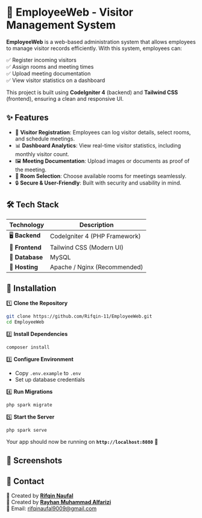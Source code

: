 # 🏢 EmployeeWeb - Visitor Management System  

**EmployeeWeb** is a web-based administration system that allows employees to manage visitor records efficiently. With this system, employees can:  

✅ Register incoming visitors  
✅ Assign rooms and meeting times  
✅ Upload meeting documentation  
✅ View visitor statistics on a dashboard  

This project is built using **CodeIgniter 4** (backend) and **Tailwind CSS** (frontend), ensuring a clean and responsive UI.  

## ✨ Features  

- 📌 **Visitor Registration**: Employees can log visitor details, select rooms, and schedule meetings.  
- 📊 **Dashboard Analytics**: View real-time visitor statistics, including monthly visitor count.  
- 🖼️ **Meeting Documentation**: Upload images or documents as proof of the meeting.  
- 🏢 **Room Selection**: Choose available rooms for meetings seamlessly.  
- 🔒 **Secure & User-Friendly**: Built with security and usability in mind.  

## 🛠️ Tech Stack  

| Technology     | Description                      |
|---------------|----------------------------------|
| 🖥️ **Backend**  | CodeIgniter 4 (PHP Framework)  |
| 🎨 **Frontend** | Tailwind CSS (Modern UI)       |
| 📂 **Database** | MySQL                           |
| 🚀 **Hosting**  | Apache / Nginx (Recommended)  |

## 🚀 Installation  

1️⃣ **Clone the Repository**  
```bash
git clone https://github.com/Rifqin-11/EmployeeWeb.git
cd EmployeeWeb
```

2️⃣ **Install Dependencies**  
```bash
composer install
```

3️⃣ **Configure Environment**  
- Copy `.env.example` to `.env`  
- Set up database credentials  

4️⃣ **Run Migrations**  
```bash
php spark migrate
```

5️⃣ **Start the Server**  
```bash
php spark serve
```
Your app should now be running on **`http://localhost:8080`** 🎉  

## 📸 Screenshots  



## 📧 Contact  

👤 Created by **[Rifqin Naufal](https://github.com/Rifqin-11/)**  
👤 Created by **[Rayhan Muhammad Alfarizi](https://github.com/Letsgobois24)**  
📩 Email: rifqinaufal9009@gmail.com  
